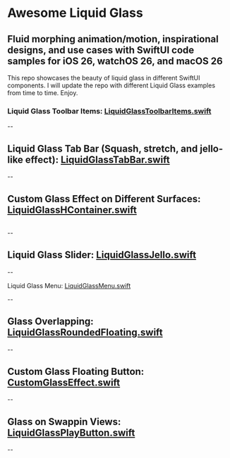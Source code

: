 # Awesome Liquid Glass

## Fluid morphing animation/motion, inspirational designs, and use cases with SwiftUI code samples for iOS 26, watchOS 26, and macOS 26

This repo showcases the beauty of liquid glass in different SwiftUI components. I will update the repo with different Liquid Glass examples from time to time. Enjoy.

### Liquid Glass Toolbar Items: [LiquidGlassToolbarItems.swift](https://github.com/GetStream/awesome-liquid-glass/blob/main/SwiftFiles/LiquidGlassToolbarItems.swift)

--

## Liquid Glass Tab Bar (Squash, stretch, and jello-like effect): [LiquidGlassTabBar.swift](https://github.com/GetStream/awesome-liquid-glass/blob/main/SwiftFiles/LiquidGlassTabBar.swift)

--

## Custom Glass Effect on Different Surfaces: [LiquidGlassHContainer.swift](https://github.com/GetStream/awesome-liquid-glass/blob/main/SwiftFiles/LiquidGlassHContainer.swift)
![]()

--

## Liquid Glass Slider: [LiquidGlassJello.swift](https://github.com/GetStream/awesome-liquid-glass/blob/main/SwiftFiles/LiquidGlassJello.swift)

--

Liquid Glass Menu: [LiquidGlassMenu.swift](https://github.com/GetStream/awesome-liquid-glass/blob/main/SwiftFiles/LiquidGlassMenu.swift)

--

## Glass Overlapping: [LiquidGlassRoundedFloating.swift](https://github.com/GetStream/awesome-liquid-glass/blob/main/SwiftFiles/LiquidGlassRoundedFloating.swift)

--

## Custom Glass Floating Button: [CustomGlassEffect.swift](https://github.com/GetStream/awesome-liquid-glass/blob/main/SwiftFiles/CustomGlassEffect.swift)

--

## Glass on Swappin Views: [LiquidGlassPlayButton.swift](https://github.com/GetStream/awesome-liquid-glass/blob/main/SwiftFiles/LiquidGlassPlayButton.swift)

--
